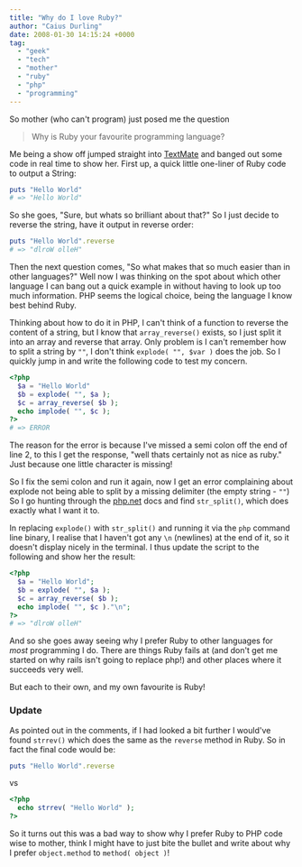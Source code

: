 ```yaml
---
title: "Why do I love Ruby?"
author: "Caius Durling"
date: 2008-01-30 14:15:24 +0000
tag:
  - "geek"
  - "tech"
  - "mother"
  - "ruby"
  - "php"
  - "programming"
---
```


So mother (who can't program) just posed me the question

> Why is Ruby your favourite programming language?

Me being a show off jumped straight into [TextMate][tm] and banged out some code in real time to show her.  First up, a quick little one-liner of Ruby code to output a String:

```ruby
puts "Hello World"
# => "Hello World"
```

So she goes, "Sure, but whats so brilliant about that?" So I just decide to reverse the string, have it output in reverse order:

```ruby
puts "Hello World".reverse
# => "dlroW olleH"
```

Then the next question comes, "So what makes that so much easier than in other languages?" Well now I was thinking on the spot about which other language I can bang out a quick example in without having to look up too much information.  PHP seems the logical choice, being the language I know best behind Ruby.

Thinking about how to do it in PHP, I can't think of a function to reverse the content of a string, but I know that `array_reverse()` exists, so I just split it into an array and reverse that array.  Only problem is I can't remember how to split a string by `""`, I don't think `explode( "", $var )` does the job.  So I quickly jump in and write the following code to test my concern.

```php
<?php
  $a = "Hello World"
  $b = explode( "", $a );
  $c = array_reverse( $b );
  echo implode( "", $c );
?>
# => ERROR
```

The reason for the error is because I've missed a semi colon off the end of line 2, to this I get the response, "well thats certainly not as nice as ruby." Just because one little character is missing!

So I fix the semi colon and run it again, now I get an error complaining about explode not being able to split by a missing delimiter (the empty string - `""`)  So I go hunting through the [php.net][php] docs and find `str_split()`, which does exactly what I want it to.

In replacing `explode()` with `str_split()` and running it via the `php` command line binary, I realise that I haven't got any `\n` (newlines) at the end of it, so it doesn't display nicely in the terminal.  I thus update the script to the following and show her the result:

```php
<?php
  $a = "Hello World";
  $b = explode( "", $a );
  $c = array_reverse( $b );
  echo implode( "", $c )."\n";
?>
# => "dlroW olleH"
```

And so she goes away seeing why I prefer Ruby to other languages for _most_ programming I do. There are things Ruby fails at (and don't get me started on why rails isn't going to replace php!) and other places where it succeeds very well.

But each to their own, and my own favourite is Ruby!

[tm]: http://macromates.com/
[php]: http://php.net/

### Update

As pointed out in the comments, if I had looked a bit further I would've found `strrev()` which does the same as the `reverse` method in Ruby.  So in fact the final code would be:

```ruby
puts "Hello World".reverse
```

vs

```php
<?php
  echo strrev( "Hello World" );
?>
```

So it turns out this was a bad way to show why I prefer Ruby to PHP code wise to mother, think I might have to just bite the bullet and write about why I prefer `object.method` to `method( object )`!
